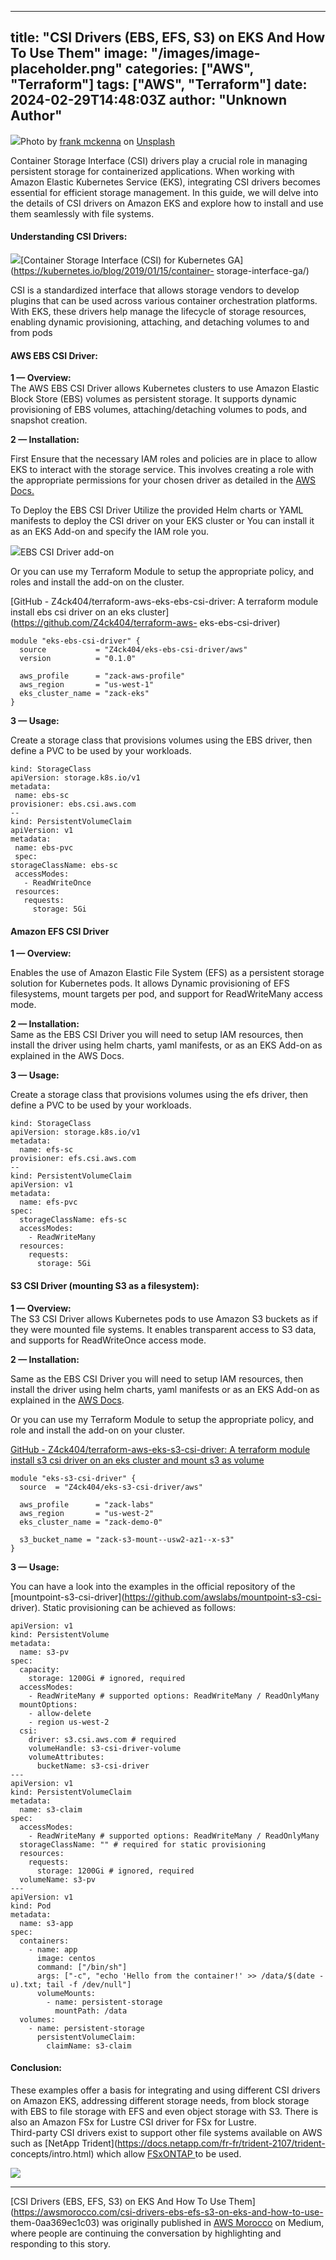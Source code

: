 
---
title: "CSI Drivers (EBS, EFS, S3) on EKS And How To Use Them"
image: "/images/image-placeholder.png"
categories: ["AWS", "Terraform"]
tags: ["AWS", "Terraform"]
date: 2024-02-29T14:48:03Z
author: "Unknown Author"
---

![](/assets/images/medium/0*_WvCpAlKQZOfRg0m)Photo by [frank
mckenna](https://unsplash.com/@frankiefoto?utm_source=medium&utm_medium=referral)
on [Unsplash](https://unsplash.com?utm_source=medium&utm_medium=referral)

Container Storage Interface (CSI) drivers play a crucial role in managing
persistent storage for containerized applications. When working with Amazon
Elastic Kubernetes Service (EKS), integrating CSI drivers becomes essential
for efficient storage management. In this guide, we will delve into the
details of CSI drivers on Amazon EKS and explore how to install and use them
seamlessly with file systems.

#### Understanding CSI Drivers:

![](/assets/images/medium/0*953JJ655M6dcjEQG.png)[Container Storage Interface
(CSI) for Kubernetes GA](https://kubernetes.io/blog/2019/01/15/container-
storage-interface-ga/)

CSI is a standardized interface that allows storage vendors to develop plugins
that can be used across various container orchestration platforms. With EKS,
these drivers help manage the lifecycle of storage resources, enabling dynamic
provisioning, attaching, and detaching volumes to and from pods

#### AWS EBS CSI Driver:

**1 — Overview:**  
The AWS EBS CSI Driver allows Kubernetes clusters to use Amazon Elastic Block
Store (EBS) volumes as persistent storage. It supports dynamic provisioning of
EBS volumes, attaching/detaching volumes to pods, and snapshot creation.

**2 — Installation:**

First Ensure that the necessary IAM roles and policies are in place to allow
EKS to interact with the storage service. This involves creating a role with
the appropriate permissions for your chosen driver as detailed in the [AWS
Docs.](https://docs.aws.amazon.com/eks/latest/userguide/ebs-csi.html)

To Deploy the EBS CSI Driver Utilize the provided Helm charts or YAML
manifests to deploy the CSI driver on your EKS cluster or You can install it
as an EKS Add-on and specify the IAM role you.

![](/assets/images/medium/0*Mj7tUcGmGUn93AN8.png)EBS CSI Driver add-on

Or you can use my Terraform Module to setup the appropriate policy, and roles
and install the add-on on the cluster.

[GitHub - Z4ck404/terraform-aws-eks-ebs-csi-driver: A terraform module install
ebs csi driver on an eks cluster](https://github.com/Z4ck404/terraform-aws-
eks-ebs-csi-driver)

    
    
    module "eks-ebs-csi-driver" {  
      source           = "Z4ck404/eks-ebs-csi-driver/aws"  
      version          = "0.1.0"  
      
      aws_profile      = "zack-aws-profile"  
      aws_region       = "us-west-1"  
      eks_cluster_name = "zack-eks"  
    }

**3 — Usage:**

Create a storage class that provisions volumes using the EBS driver, then
define a PVC to be used by your workloads.

    
    
    kind: StorageClass  
    apiVersion: storage.k8s.io/v1  
    metadata:  
     name: ebs-sc  
    provisioner: ebs.csi.aws.com  
    --  
    kind: PersistentVolumeClaim  
    apiVersion: v1  
    metadata:  
     name: ebs-pvc  
     spec:  
    storageClassName: ebs-sc  
     accessModes:  
       - ReadWriteOnce  
     resources:  
       requests:  
         storage: 5Gi

#### Amazon EFS CSI Driver

**1 — Overview:**

Enables the use of Amazon Elastic File System (EFS) as a persistent storage
solution for Kubernetes pods. It allows Dynamic provisioning of EFS
filesystems, mount targets per pod, and support for ReadWriteMany access mode.

**2 — Installation:**  
Same as the EBS CSI Driver you will need to setup IAM resources, then install
the driver using helm charts, yaml manifests, or as an EKS Add-on as explained
in the AWS Docs.

**3 — Usage:**

Create a storage class that provisions volumes using the efs driver, then
define a PVC to be used by your workloads.

    
    
    kind: StorageClass  
    apiVersion: storage.k8s.io/v1  
    metadata:  
      name: efs-sc  
    provisioner: efs.csi.aws.com  
    --  
    kind: PersistentVolumeClaim  
    apiVersion: v1  
    metadata:  
      name: efs-pvc  
    spec:  
      storageClassName: efs-sc  
      accessModes:  
        - ReadWriteMany  
      resources:  
        requests:  
          storage: 5Gi

#### S3 CSI Driver (mounting S3 as a filesystem):

**1 — Overview:**  
The S3 CSI Driver allows Kubernetes pods to use Amazon S3 buckets as if they
were mounted file systems. It enables transparent access to S3 data, and
supports for ReadWriteOnce access mode.

**2 — Installation:**

Same as the EBS CSI Driver you will need to setup IAM resources, then install
the driver using helm charts, yaml manifests or as an EKS Add-on as explained
in the [AWS
Docs](https://docs.aws.amazon.com/eks/latest/userguide/s3-csi.html).

Or you can use my Terraform Module to setup the appropriate policy, and role
and install the add-on on your cluster.

[GitHub - Z4ck404/terraform-aws-eks-s3-csi-driver: A terraform module install
s3 csi driver on an eks cluster and mount s3 as
volume](https://github.com/Z4ck404/terraform-aws-eks-s3-csi-driver)

    
    
    module "eks-s3-csi-driver" {  
      source  = "Z4ck404/eks-s3-csi-driver/aws"  
      
      aws_profile      = "zack-labs"  
      aws_region       = "us-west-2"  
      eks_cluster_name = "zack-demo-0"  
      
      s3_bucket_name = "zack-s3-mount--usw2-az1--x-s3"  
    }

**3 — Usage:**

You can have a look into the examples in the official repository of the
[mountpoint-s3-csi-driver](https://github.com/awslabs/mountpoint-s3-csi-
driver). Static provisioning can be achieved as follows:

    
    
    apiVersion: v1  
    kind: PersistentVolume  
    metadata:  
      name: s3-pv  
    spec:  
      capacity:  
        storage: 1200Gi # ignored, required  
      accessModes:  
        - ReadWriteMany # supported options: ReadWriteMany / ReadOnlyMany  
      mountOptions:  
        - allow-delete  
        - region us-west-2  
      csi:  
        driver: s3.csi.aws.com # required  
        volumeHandle: s3-csi-driver-volume  
        volumeAttributes:  
          bucketName: s3-csi-driver  
    ---  
    apiVersion: v1  
    kind: PersistentVolumeClaim  
    metadata:  
      name: s3-claim  
    spec:  
      accessModes:  
        - ReadWriteMany # supported options: ReadWriteMany / ReadOnlyMany  
      storageClassName: "" # required for static provisioning  
      resources:  
        requests:  
          storage: 1200Gi # ignored, required  
      volumeName: s3-pv  
    ---  
    apiVersion: v1  
    kind: Pod  
    metadata:  
      name: s3-app  
    spec:  
      containers:  
        - name: app  
          image: centos  
          command: ["/bin/sh"]  
          args: ["-c", "echo 'Hello from the container!' >> /data/$(date -u).txt; tail -f /dev/null"]  
          volumeMounts:  
            - name: persistent-storage  
              mountPath: /data  
      volumes:  
        - name: persistent-storage  
          persistentVolumeClaim:  
            claimName: s3-claim

#### Conclusion:

These examples offer a basis for integrating and using different CSI drivers
on Amazon EKS, addressing different storage needs, from block storage with EBS
to file storage with EFS and even object storage with S3. There is also an
Amazon FSx for Lustre CSI driver for FSx for Lustre.  
Third-party CSI drivers exist to support other file systems available on AWS
such as [NetApp Trident](https://docs.netapp.com/fr-fr/trident-2107/trident-
concepts/intro.html) which allow [FSxONTAP
](https://aws.amazon.com/fsx/netapp-ontap/)to be used.

![](/assets/images/medium/stat?event=post.clientViewed&referrerSource=full_rss&postId=0aa369ec1c03)

* * *

[CSI Drivers (EBS, EFS, S3) on EKS And How To Use
Them](https://awsmorocco.com/csi-drivers-ebs-efs-s3-on-eks-and-how-to-use-
them-0aa369ec1c03) was originally published in [AWS
Morocco](https://awsmorocco.com) on Medium, where people are continuing the
conversation by highlighting and responding to this story.

